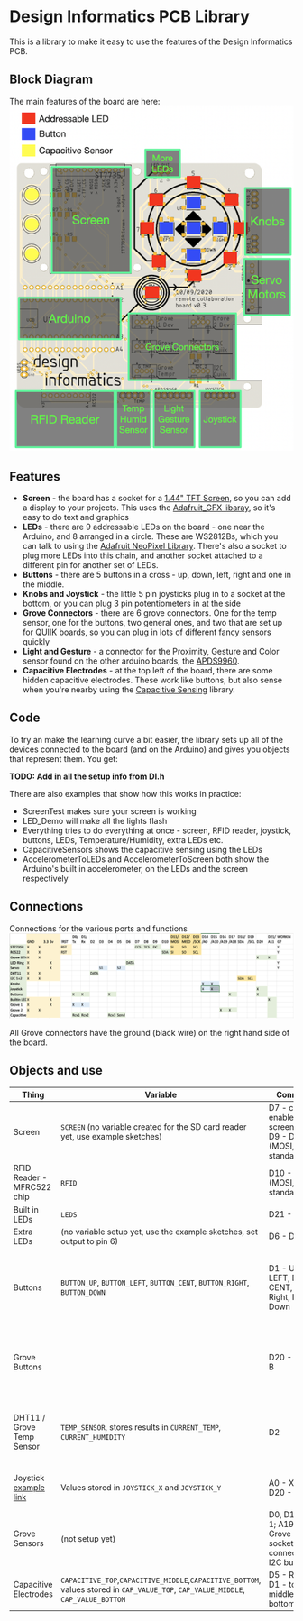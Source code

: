 # Design Informatics PCB Library

This is a library to make it easy to use the features of the Design Informatics PCB.

## Block Diagram

The main features of the board are here:
![Board Overview](BoardOverview.png)

## Features

* **Screen** - the board has a socket for a [1.44" TFT Screen](https://www.adafruit.com/product/2088), so you can add a display to your projects. This uses the [Adafruit_GFX libaray](https://learn.adafruit.com/adafruit-gfx-graphics-library), so it's easy to do text and graphics
* **LEDs** - there are 9 addressable LEDs on the board - one near the Arduino, and 8 arranged in a circle. These are WS2812Bs, which you can talk to using the [Adafruit NeoPixel Library](https://learn.adafruit.com/adafruit-neopixel-uberguide/arduino-library-use). There's also a socket to plug more LEDs into this chain, and another socket attached to a different pin for another set of LEDs.
* **Buttons** - there are 5 buttons in a cross - up, down, left, right and one in the middle.
* **Knobs and Joystick** - the little 5 pin joysticks plug in to a socket at the bottom, or you can plug  3 pin potentiometers in at the side
* **Grove Connectors** - there are 6 grove connectors. One for the temp sensor, one for the buttons, two general ones, and two that are set up for [QUIIK](https://www.sparkfun.com/qwiic#products) boards, so you can plug in lots of different fancy sensors quickly
* **Light and Gesture** - a connector for the Proximity, Gesture and Color sensor found on the other arduino boards, the [APDS9960](https://learn.adafruit.com/adafruit-apds9960-breakout).
* **Capacitive Electrodes** - at the top left of the board, there are some hidden capacitive electrodes. These work like buttons, but also sense when you're nearby using the [Capacitive Sensing](https://playground.arduino.cc/Main/CapacitiveSensor/) library.

## Code

To try an make the learning curve a bit easier, the library sets up all of the devices connected to the board (and on the Arduino) and gives you objects that represent them. You get:

 **TODO: Add in all the setup info from DI.h**

 There are also examples that show how this works in practice:
 * ScreenTest makes sure your screen is working
 * LED_Demo will make all the lights flash
 * Everything tries to do everything at once - screen, RFID reader, joystick, buttons, LEDs, Temperature/Humidity, extra LEDs etc.
 * CapacitiveSensors shows the capacitive sensing using the LEDs
 * AccelerometerToLEDs and AccelerometerToScreen both show the Arduino's built in accelerometer, on the LEDs and the screen respectively

## Connections

Connections for the various ports and functions
![Connections](Connections.png)

All Grove connectors have the ground (black wire) on the right hand side of the board.

## Objects and use

| Thing | Variable | Connections | Library / Notes |
| ----- | -------- | ----------- | ------- |
| Screen | `SCREEN` (no variable created for the SD card reader yet, use example sketches)| D7 - card reader enable, D8 - screen enable, D9 - DC (MOSI,MISO,SCK standard) | [Adafruit_GFX libaray](https://learn.adafruit.com/adafruit-gfx-graphics-library)|
| RFID Reader - MFRC522 chip | `RFID` | D10 - SDA (MOSI,MISO,SCK standard) | [MFRC522](https://github.com/miguelbalboa/rfid) |
| Built in LEDs | `LEDS` | D21 - Data | [Adafruit NeoPixel Library](https://learn.adafruit.com/adafruit-neopixel-uberguide/arduino-library-use) |
| Extra LEDs | (no variable setup yet, use the example sketches, set output to pin 6) | D6 - Data | [Adafruit NeoPixel Library](https://learn.adafruit.com/adafruit-neopixel-uberguide/arduino-library-use) |
| Buttons | `BUTTON_UP`, `BUTTON_LEFT`, `BUTTON_CENT`, `BUTTON_RIGHT`, `BUTTON_DOWN` | D1 - UP, D17 - LEFT, D20 - CENT, D0 - Right, D4 - Down | [Bounce 2](https://github.com/thomasfredericks/Bounce2) (can read the buttons without the library, but it helps you to look for changes and just react to presses). Start with `startButtons()`, update in the loop with `updateButtons()` |
| Grove Buttons | | D20 - A, D21 - B | [Bounce 2](https://github.com/thomasfredericks/Bounce2) One button is twinned with the CENTRE button on the board, the other shares the builtin LED pin, so it'll stop the LEDs changing when you press it.  |
| DHT11 / Grove Temp Sensor | `TEMP_SENSOR`, stores results in `CURRENT_TEMP`, `CURRENT_HUMIDITY` | D2 | [DHT Sensor Library](https://github.com/adafruit/DHT-sensor-library). Start with `startTemperature()`, update each loop with `updateTemperature()`. The Grove sensor is connected the same as the 4 pin TEMP socket.|
| Joystick [example link](https://www.banggood.com/PS2-Game-Joystick-Push-Button-Switch-Sensor-Module-p-76465.html) | Values stored in `JOYSTICK_X` and `JOYSTICK_Y` | A0 - X, A1 - Y, D20 - Click | Call `updateKnobs()` to read the joystick, otherwise `analogRead()` for x and y, Bounce for button. |
| Grove Sensors | (not setup yet) | D0, D1 - Grove 1; A19,A18 - Grove 2; Quiik sockets are connected to the I2C bus | |
| Capacitive Electrodes | `CAPACITIVE_TOP`,`CAPACITIVE_MIDDLE`,`CAPACITIVE_BOTTOM`, values stored in `CAP_VALUE_TOP`, `CAP_VALUE_MIDDLE`, `CAP_VALUE_BOTTOM` | D5 - Return pin, D1 - top, D0 - middle, D4 - bottom | [Capacitive Sensing](https://playground.arduino.cc/Main/CapacitiveSensor/) library; call `updateCapacitiveSensors()` each loop to update values |
